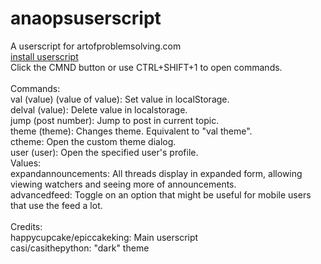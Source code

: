 # anaopsuserscript
A userscript for artofproblemsolving.com<br>
<a href="https://github.com/epiccakeking/anaopsuserscript/raw/master/anaopsuserscript.user.js">install userscript</a><br>
Click the CMND button or use CTRL+SHIFT+1 to open commands.<br>
<br>
Commands:<br>
val (value) (value of value): Set value in localStorage.<br>
delval (value): Delete value in localstorage.<br>
jump (post number): Jump to post in current topic.<br>
theme (theme): Changes theme. Equivalent to "val theme".<br>
ctheme: Open the custom theme dialog.<br>
user (user): Open the specified user's profile.
<br>
Values:<br>
expandannouncements: All threads display in expanded form, allowing viewing watchers and seeing more of announcements.<br>
advancedfeed: Toggle on an option that might be useful for mobile users that use the feed a lot.<br>
<br>
Credits:<br>
happycupcake/epiccakeking: Main userscript<br>
casi/casithepython: "dark" theme
